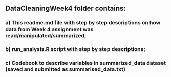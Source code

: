 ## DataCleaningWeek4 folder contains:  
### a) This readme.md file with step by step descriptions on how data from Week 4 assignment was read/manipulated/summarized; 
### b) run_analysis.R script with step by step descriptions;
### c) Codebook to describe variables in summarized_data dataset (saved and submitted as summarised_data.txt)
